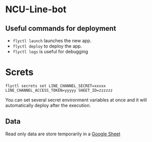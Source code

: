 # NCU-Line-bot

## Useful commands for deployment
- ```flyctl launch``` launches the new app.
- ```flyctl deploy``` to deploy the app.
- ```flyctl logs``` is useful for debugging

# Screts

```
flyctl secrets set LINE_CHANNEL_SECRET=xxxxx LINE_CHANNEL_ACCESS_TOKEN=yyyyy SHEET_ID=zzzzzz
```
You can set several secret environment variables at once and it will automatically deploy after the execution.

## Data
Read only data are store temporarily in a [Google Sheet](https://docs.google.com/spreadsheets/d/1OZaZYPPFPVo5EuThuyjS3STR8nMf7peSjK673_bPDHE/edit#gid=0)
